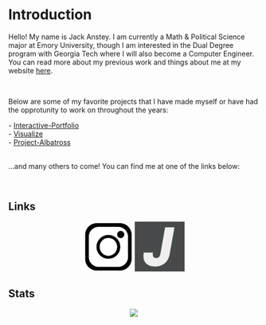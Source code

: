 <h1>Introduction</h1>

<p>Hello! My name is Jack Anstey. I am currently a Math & Political Science major at Emory University, though I am interested in the Dual Degree program with Georgia Tech where I will also become a Computer Engineer. You can read more about my previous work and things about me at my website <a href = "https://jackanstey.com/" target="_blank">here</a>.</p>
<br>
<p>Below are some of my favorite projects that I have made myself or have had the opprotunity to work on throughout the years:</p>
- <a href = "https://github.com/Jack-Anstey/Interactive-Portfolio">Interactive-Portfolio</a><br>
- <a href = "https://github.com/Jack-Anstey/Visualize">Visualize</a><br>
- <a href = "https://github.com/Jack-Anstey/Project-Albatross">Project-Albatross</a>

<p><br>...and many others to come! You can find me at one of the links below:</p>
<br>
<h2>Links</h2>
<p align="center"><a href = "https://www.instagram.com/jack.anstey/" target="_blank"><img src = "assets/ig.png" alt = "Instagram logo" width="100"></a>
<a href = "https://jackanstey.com/" target="_blank"><img src = "assets/website.png" alt = "Personal Website Logo" width="100"></a></p>
<h2>Stats</h2>
<p align="center"><img src="https://github-readme-stats.vercel.app/api?username=Jack-Anstey&count_private=true&theme=nord"></p>
